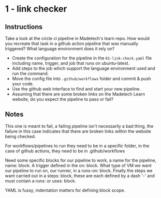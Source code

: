 # 1 - link checker

## Instructions
Take a look at the circle ci pipeline in Madetech's learn repo.
How would you recreate that task in a github action pipeline that was manually triggered? What language environment does it rely on?

- Create the configuration for the pipeline in the `01-link-check.yaml` file including name, trigger, and job that runs on ubuntu-latest.
- Add steps to the job which support the language environment used and run the command.
- Move the config file into `.github/workflows` folder and commit & push your code.
- Use the github web interface to find and start your new pipeline.
- Assuming that there are some broken links on the Madetech Learn website, do you expect the pipeline to pass or fail?

## Notes
This one is meant to fail, a failing pipeline isn't necessarily a bad thing, the failure in this case indicates that there are broken links within the website being checked.

For workflows/pipelines to run they need to be in a specific folder, in the case of github actions, they need to be in .github/workflows

Need some specific blocks for our pipeline to work, a name for the pipeline, name: block. A trigger defined in the on: block. What type of VM we want our pipeline to run on, our runner, in a runs-on: block. Finally the steps we want carried out in a steps: block, these are each defined by a dash '-' and must contain a runs: or uses: block.

YAML is fussy, indentation matters for defining block scope.
